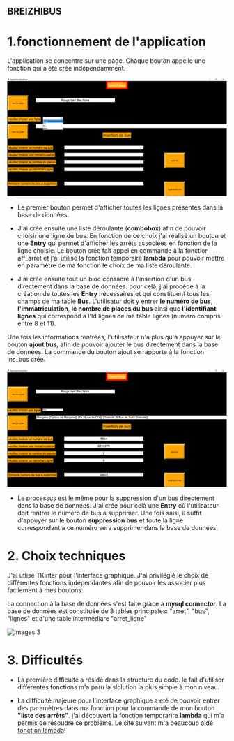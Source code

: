 ## BREIZHIBUS
# 1.**fonctionnement de l'application**

L'application se concentre sur une page.
Chaque bouton appelle une fonction qui a été crée indépendamment.


![images1](https://github.com/celine29730/Breizhibus/blob/main/Annotation%202020-12-30%20142533.png)

* Le premier bouton permet d'afficher toutes les lignes présentes dans la base de données.

* J'ai crée ensuite une liste déroulante (**combobox**) afin de pouvoir choisir une ligne de bus. En fonction de ce choix j'ai réalisé un bouton et une **Entry** qui permet d'afficher les arrêts associées en fonction de la ligne choisie. Le bouton crée fait appel en commande à la fonction aff_arret et j'ai utilisé la fonction temporaire **lambda** pour pouvoir mettre en paramètre de ma fonction le choix de ma liste déroulante. 

* J'ai crée ensuite tout un bloc consacré à l'insertion d'un bus directement dans la base de données.
pour celà, j'ai procédé à la création de toutes les **Entry** nécessaires et qui constituent tous les champs de ma table **Bus**.
L'utilisatur doit y entrer **le numéro de bus**, **l'immatriculation**, **le nombre de places du bus** ainsi que **l'identifiant lignes** qui correspond à l'Id lignes de ma table lignes (numéro compris entre 8 et 11).

Une fois les informations rentrées, l'utilisateur n'a plus qu'à appuyer sur le bouton **ajout bus**, afin de pouvoir ajouter le bus directement dans la base de données.
La commande du bouton ajout se rapporte à la fonction ins_bus crée.

![images 2](https://github.com/celine29730/Breizhibus/blob/main/Annotation%202020-12-30%20142707.png)

* Le processus est le même pour la suppression d'un bus directement dans la base de données.
J'ai crée pour celà une **Entry** où l'utilisateur doit rentrer le numéro de bus à supprimer. Une fois saisi, il suffit d'appuyer sur le bouton **suppression bus** et toute la ligne correspondant à ce numéro sera supprimer dans la base de données.

# 2. **Choix techniques**

J'ai utlisé TKinter pour l'interface graphique. J'ai privilégié le choix de différentes fonctions indépendantes afin de pouvoir les associer plus facilement à mes boutons.

La connection à la base de données s'est faite gràce à **mysql connector**.
La base de données est constituée de 3 tables principales: "arret", "bus", "lignes" et d'une table intermédiare "arret_ligne"


![images 3](https://github.com/celine29730/Breizhibus/blob/main/sh%C3%A9ma_bdd_breizhibus.png)


# 3. **Difficultés**
* La première difficulté a résidé dans la structure du code. le fait d'utiliser différentes fonctions m'a paru la slolution la plus simple à mon niveau.

* La difficulté majeure pour l'interface graphique a eté de pouvoir entrer des paramètres dans ma fonction pour la commande de mon bouton **"liste des arrêts"**. j'ai découvert la fonction temporarire **lambda** qui m'a permis de résoudre ce problème.
Le site suivant m'a beaucoup aidé [fonction lambda](https://www.delftstack.com/fr/howto/python-tkinter/how-to-pass-arguments-to-tkinter-button-command/)!














